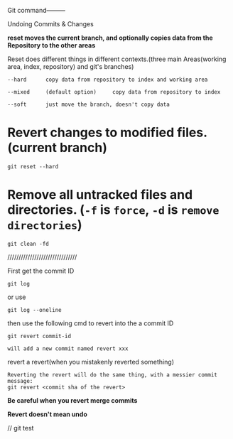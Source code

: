 
Git command———


Undoing Commits & Changes

**reset moves the current branch, and optionally copies data from the Repository to the other areas**

Reset does different things in different contexts.(three main Areas(working area, index, repository) and git's branches)

```
--hard      copy data from repository to index and working area

--mixed     (default option)     copy data from repository to index 

--soft      just move the branch, doesn't copy data
```


# Revert changes to modified files.(current branch)   
```
git reset --hard
```

# Remove all untracked files and directories. (`-f` is `force`, `-d` is `remove directories`)
```
git clean -fd
```
///////////////////////////////

First get the commit ID
```
git log
```
or use
```
git log --oneline
```


then use the following cmd to revert into the a commit ID
```
git revert commit-id

will add a new commit named revert xxx
```

revert a revert(when you mistakenly reverted something)
```
Reverting the revert will do the same thing, with a messier commit message:
git revert <commit sha of the revert>
```


**Be careful when you revert merge commits**

**Revert doesn't mean undo**


// git test
